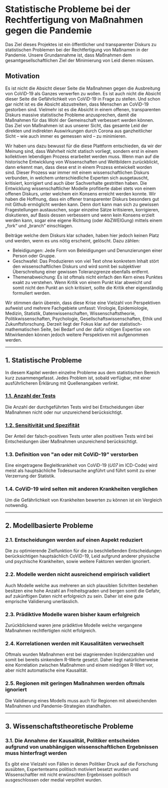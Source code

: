 # Statistische Probleme bei der Rechtfertigung von Maßnahmen gegen die Pandemie

Das Ziel dieses Projektes ist ein öffentlicher und transparenter Diskurs zu statistischen Problemen bei der Rechtfertigung von Maßnamen in der Pandemie.
Unsere Grundannahme ist, dass Maßnahmen dem gesamtgesellschaftlichen Ziel der Minimierung 
von Leid dienen müssen.

## Motivation

Es ist nicht die Absicht dieser Seite die Maßnahmen gegen die Ausbreitung von CoViD-19 als Ganzes verwerfen zu wollen. 
Es ist auch nicht die Absicht dieser Seite die Gefährlichkeit von CoViD-19 in Frage zu stellen. 
Und schon gar nicht ist es die Absicht abzustreiten, dass Menschen an CoViD-19 gestorben sind. 
Vielmehr ist es die Absicht in einem offenen, transparenten Diskurs massive statistische Probleme anzusprechen, 
damit die Maßnahmen für das Wohl der Gemeinschaft verbessert werden können. 
Das Ziel von Maßnahmen ist aus unserer Sicht, das gesamte Leid der direkten und indirekten Auswirkungen durch Corona aus 
ganzheitlicher Sicht – wie auch immer es gemessen wird – zu minimieren.

Wir haben uns dazu bewusst für die diese Plattform entschieden, da wir der Meinung sind, dass Wahrheit nicht statisch vorliegt, 
sondern erst in einem kollektiven lebendigen Prozess erarbeitet werden muss. 
Wenn man auf die historische Entwicklung von Wissenschaften und Weltbildern zurückblickt, dann erkennt man, dass diese 
erst in einem Prozess entwickelt worden sind. 
Dieser Prozess war immer mit einem wissenschaftlichen Diskurs verbunden, in welchem unterschiedliche Experten sich ausgetauscht, 
kritisiert, korrigiert und auch über Sachverhalte gestritten haben. 
Die Entwicklung wissenschaftlicher Modelle profitierte dabei stets von einem offenen Diskurs, 
unter welchem ein Konsens erreicht werden konnte. 
Wir haben die Hoffnung, dass ein offener transparenter Diskurs besonders gut mit Github ermöglicht werden kann. 
Denn dort kann man sich zu gewissen Fragestellungen austauschen, sogar einzelne Sätze kritisieren, 
korrigieren, diskutieren, auf Basis dessen verbessern 
und wenn kein Konsens erzielt werden kann, sogar eine eigene Richtung (oder AbZWEIGung) 
mittels einem „fork“ und „branch“ einschlagen.

Beiträge welche dem Diskurs klar schaden, haben hier jedoch keinen Platz und werden, wenn es uns nötig erscheint, gelöscht. 
Dazu zählen:
-	Beleidigungen: Jede Form von Beleidigungen und Denunzierungen einer Person oder Gruppe.
-	Geschwafel: Das Produzieren von viel Text ohne konkretem Inhalt stört den wissenschaftlichen Diskurs und wird somit bei 
subjektiver Überschreitung einer gewissen Toleranzgrenze ebenfalls entfernt.
-	Themenabweichung: Es ist oftmals nicht einfach den Kern eines Punktes exakt zu verstehen. Wenn Kritik von einem Punkt klar 
abweicht und somit nicht den Punkt an sich kritisiert, sollte die Kritik eher eigenständig formuliert werden.

Wir stimmen darin überein, dass diese Krise eine Vielzahl von Perspektiven aufweist und mehrere Fachgebiete umfasst: 
Virologie, Epidemiologie, Medizin, Statistik, Datenwissenschaften, Wissenschaftstheorie, Politikwissenschaften, Psychologie, 
Gesellschaftswissenschaften, Ethik und Zukunftsforschung. 
Derzeit liegt der Fokus klar auf der statistisch-mathematischen Seite, bei Bedarf und der dafür nötigen Expertise von 
Mitwirkenden können jedoch weitere Perspektiven mit aufgenommen werden.

---

## 1. Statistische Probleme

In diesem Kapitel werden einzelne Probleme aus dem statistischen Bereich kurz zusammengefasst. 
Jedes Problem ist, sobald verfügbar, mit einer ausführlicheren Erklärung mit Quellenangaben verlinkt.

### [1.1. Anzahl der Tests](docs/1/1/AnzahlDerTests.md)
Die Anzahl der durchgeführten Tests wird bei Entscheidungen über Maßnahmen nicht oder nur unzureichend berücksichtigt.

### [1.2. Sensitivität und Spezifität](docs/1/2/Sensitivität_und_Spezifität.ipynb)
Der Anteil der falsch-positiven Tests unter allen positiven Tests wird bei Entscheidungen über Maßnahmen unzureichend berücksichtigt.

### 1.3. Definition von "an oder mit CoViD-19" verstorben
Eine eingetragene Begleitkrankheit von CoViD-19 (*U07* im ICD-Code) wird meist als hauptsächliche Todesursache angführt und führt somit zu einer Verzerrung der Statistik.

### 1.4. CoViD-19 wird selten mit anderen Krankheiten verglichen
Um die Gefährlichkeit von Krankheiten bewerten zu können ist ein Vergleich notwendig.

---

## 2. Modellbasierte Probleme

### 2.1. Entscheidungen werden auf einen Aspekt reduziert
Die zu optimierende Zielfunktion für die zu beschließenden Entscheidungen berücksichtigen hauptsächlich CoViD-19, Leid aufgrund anderer physische und psychische Krankheiten, sowie weitere Faktoren werden ignoriert.

### 2.2. Modelle werden nicht ausreichend empirisch validiert
Auch Modelle welche aus mehreren an sich plausiblen Schritten bestehen besitzen eine hohe Anzahl an Freiheitsgraden und bergen somit die Gefahr, auf zukünftigen Daten nicht erfolgreich zu sein. Daher ist eine gute emprische Validierung unerlässlich.

### 2.3. Prädiktive Modelle waren bisher kaum erfolgreich
Zurückblickend waren jene prädiktive Modelle welche vergangene Maßnahmen rechtfertigten nicht erfolgreich.

### 2.4. Korrelationen werden mit Kausalitäten verwechselt
Oftmals wurden Maßnahmen erst bei stagnierenden Inzidenzzahlen und somit bei bereits sinkendem R-Werte gesetzt. Daher liegt natürlicherweise eine Korrelation zwischen Maßnahmen und einem niedrigen R-Wert vor, aber nicht automatische eine Kausalität.

### 2.5. Regionen mit geringen Maßnahmen werden oftmals ignoriert
Die Validierung eines Modells muss auch für Regionen mit abweichenden Maßnahmen und Pandemie-Strategien standhalten.

---

## 3. Wissenschaftstheoretische Probleme

### 3.1. Die Annahme der Kausalität, Politiker entscheiden aufgrund von unabhängigen wissenschaftlichen Ergebnissen muss hinterfragt werden
Es gibt eine Vielzahl von Fällen in denen Politiker Druck auf die Forschung ausübten, Expertenteams politisch motiviert besetzt wurden und Wissenschaftler mit nicht erwünschten Ergebnissen politisch ausgeschlossen oder medial verpöhnt wurden.

